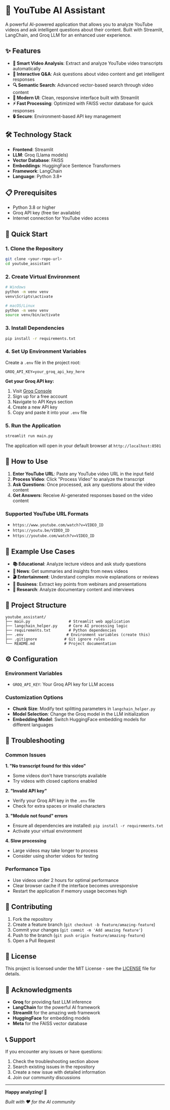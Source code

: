 # 🎥 YouTube AI Assistant

A powerful AI-powered application that allows you to analyze YouTube videos and ask intelligent questions about their content. Built with Streamlit, LangChain, and Groq LLM for an enhanced user experience.

## ✨ Features

- **🎯 Smart Video Analysis**: Extract and analyze YouTube video transcripts automatically
- **💬 Interactive Q&A**: Ask questions about video content and get intelligent responses
- **🔍 Semantic Search**: Advanced vector-based search through video content
- **🎨 Modern UI**: Clean, responsive interface built with Streamlit
- **⚡ Fast Processing**: Optimized with FAISS vector database for quick responses
- **🔒 Secure**: Environment-based API key management

## 🛠️ Technology Stack

- **Frontend**: Streamlit
- **LLM**: Groq (Llama models)
- **Vector Database**: FAISS
- **Embeddings**: HuggingFace Sentence Transformers
- **Framework**: LangChain
- **Language**: Python 3.8+

## 📋 Prerequisites

- Python 3.8 or higher
- Groq API key (free tier available)
- Internet connection for YouTube video access

## 🚀 Quick Start

### 1. Clone the Repository
```bash
git clone <your-repo-url>
cd youtube_assistant
```

### 2. Create Virtual Environment
```bash
# Windows
python -m venv venv
venv\Scripts\activate

# macOS/Linux
python -m venv venv
source venv/bin/activate
```

### 3. Install Dependencies
```bash
pip install -r requirements.txt
```

### 4. Set Up Environment Variables
Create a `.env` file in the project root:
```env
GROQ_API_KEY=your_groq_api_key_here
```

**Get your Groq API key:**
1. Visit [Groq Console](https://console.groq.com/)
2. Sign up for a free account
3. Navigate to API Keys section
4. Create a new API key
5. Copy and paste it into your `.env` file

### 5. Run the Application
```bash
streamlit run main.py
```

The application will open in your default browser at `http://localhost:8501`

## 📱 How to Use

1. **Enter YouTube URL**: Paste any YouTube video URL in the input field
2. **Process Video**: Click "Process Video" to analyze the transcript
3. **Ask Questions**: Once processed, ask any questions about the video content
4. **Get Answers**: Receive AI-generated responses based on the video content

### Supported YouTube URL Formats
- `https://www.youtube.com/watch?v=VIDEO_ID`
- `https://youtu.be/VIDEO_ID`
- `https://youtube.com/watch?v=VIDEO_ID`

## 🎯 Example Use Cases

- **📚 Educational**: Analyze lecture videos and ask study questions
- **📰 News**: Get summaries and insights from news videos
- **🎬 Entertainment**: Understand complex movie explanations or reviews
- **💼 Business**: Extract key points from webinars and presentations
- **🔬 Research**: Analyze documentary content and interviews

## 📁 Project Structure

```
youtube_assistant/
├── main.py                 # Streamlit web application
├── langchain_helper.py     # Core AI processing logic
├── requirements.txt        # Python dependencies
├── .env                   # Environment variables (create this)
├── .gitignore            # Git ignore rules
└── README.md             # Project documentation
```

## ⚙️ Configuration

### Environment Variables
- `GROQ_API_KEY`: Your Groq API key for LLM access

### Customization Options
- **Chunk Size**: Modify text splitting parameters in `langchain_helper.py`
- **Model Selection**: Change the Groq model in the LLM initialization
- **Embedding Model**: Switch HuggingFace embedding models for different languages

## 🔧 Troubleshooting

### Common Issues

**1. "No transcript found for this video"**
- Some videos don't have transcripts available
- Try videos with closed captions enabled

**2. "Invalid API key"**
- Verify your Groq API key in the `.env` file
- Check for extra spaces or invalid characters

**3. "Module not found" errors**
- Ensure all dependencies are installed: `pip install -r requirements.txt`
- Activate your virtual environment

**4. Slow processing**
- Large videos may take longer to process
- Consider using shorter videos for testing

### Performance Tips
- Use videos under 2 hours for optimal performance
- Clear browser cache if the interface becomes unresponsive
- Restart the application if memory usage becomes high

## 🤝 Contributing

1. Fork the repository
2. Create a feature branch (`git checkout -b feature/amazing-feature`)
3. Commit your changes (`git commit -m 'Add amazing feature'`)
4. Push to the branch (`git push origin feature/amazing-feature`)
5. Open a Pull Request

## 📄 License

This project is licensed under the MIT License - see the [LICENSE](LICENSE) file for details.

## 🙏 Acknowledgments

- **Groq** for providing fast LLM inference
- **LangChain** for the powerful AI framework
- **Streamlit** for the amazing web framework
- **HuggingFace** for embedding models
- **Meta** for the FAISS vector database

## 📞 Support

If you encounter any issues or have questions:
1. Check the troubleshooting section above
2. Search existing issues in the repository
3. Create a new issue with detailed information
4. Join our community discussions

---

**Happy analyzing! 🎉**

*Built with ❤️ for the AI community*